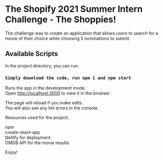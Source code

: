# The Shopify 2021 Summer Intern Challenge - The Shoppies!

The challenge was to create an application that allows users to search for a movie of their choice while choosing 5 nominations to submit.


## Available Scripts

In the project directory, you can run:

### `Simply download the code, run npm i and npm start`

Runs the app in the development mode.\
Open [http://localhost:3000](http://localhost:3000) to view it in the browser.

The page will reload if you make edits.\
You will also see any lint errors in the console.

Resources used for the project:

npm <br>
create-react-app <br>
Netlify for deployment <br>
OMDB API for the movie results

Enjoy!
